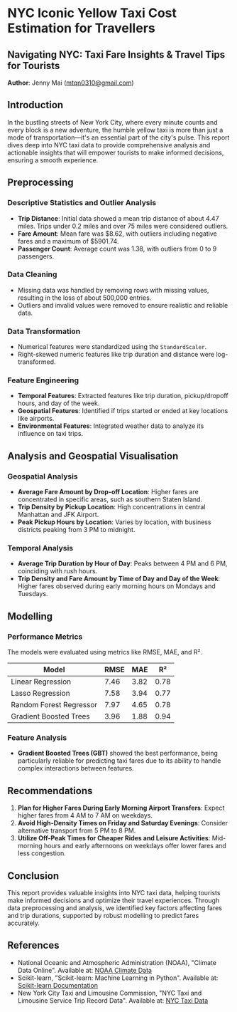 # NYC Iconic Yellow Taxi Cost Estimation for Travellers

## Navigating NYC: Taxi Fare Insights & Travel Tips for Tourists

**Author**: Jenny Mai (mtqn0310@gmail.com)

## Introduction

In the bustling streets of New York City, where every minute counts and every block is a new adventure, the humble yellow taxi is more than just a mode of transportation—it's an essential part of the city's pulse. This report dives deep into NYC taxi data to provide comprehensive analysis and actionable insights that will empower tourists to make informed decisions, ensuring a smooth experience.

## Preprocessing

### Descriptive Statistics and Outlier Analysis

- **Trip Distance**: Initial data showed a mean trip distance of about 4.47 miles. Trips under 0.2 miles and over 75 miles were considered outliers.
- **Fare Amount**: Mean fare was $8.62, with outliers including negative fares and a maximum of $5901.74.
- **Passenger Count**: Average count was 1.38, with outliers from 0 to 9 passengers.

### Data Cleaning

- Missing data was handled by removing rows with missing values, resulting in the loss of about 500,000 entries.
- Outliers and invalid values were removed to ensure realistic and reliable data.

### Data Transformation

- Numerical features were standardized using the `StandardScaler`.
- Right-skewed numeric features like trip duration and distance were log-transformed.

### Feature Engineering

- **Temporal Features**: Extracted features like trip duration, pickup/dropoff hours, and day of the week.
- **Geospatial Features**: Identified if trips started or ended at key locations like airports.
- **Environmental Features**: Integrated weather data to analyze its influence on taxi trips.

## Analysis and Geospatial Visualisation

### Geospatial Analysis

- **Average Fare Amount by Drop-off Location**: Higher fares are concentrated in specific areas, such as southern Staten Island.
- **Trip Density by Pickup Location**: High concentrations in central Manhattan and JFK Airport.
- **Peak Pickup Hours by Location**: Varies by location, with business districts peaking from 3 PM to midnight.

### Temporal Analysis

- **Average Trip Duration by Hour of Day**: Peaks between 4 PM and 6 PM, coinciding with rush hours.
- **Trip Density and Fare Amount by Time of Day and Day of the Week**: Higher fares observed during early morning hours on Mondays and Tuesdays.

## Modelling

### Performance Metrics

The models were evaluated using metrics like RMSE, MAE, and R².

| Model                  | RMSE | MAE  | R²  |
|------------------------|------|------|-----|
| Linear Regression      | 7.46 | 3.82 | 0.78|
| Lasso Regression       | 7.58 | 3.94 | 0.77|
| Random Forest Regressor| 7.97 | 4.65 | 0.78|
| Gradient Boosted Trees | 3.96 | 1.88 | 0.94|

### Feature Analysis

- **Gradient Boosted Trees (GBT)** showed the best performance, being particularly reliable for predicting taxi fares due to its ability to handle complex interactions between features.

## Recommendations

1. **Plan for Higher Fares During Early Morning Airport Transfers**: Expect higher fares from 4 AM to 7 AM on weekdays.
2. **Avoid High-Density Times on Friday and Saturday Evenings**: Consider alternative transport from 5 PM to 8 PM.
3. **Utilize Off-Peak Times for Cheaper Rides and Leisure Activities**: Mid-morning hours and early afternoons on weekdays offer lower fares and less congestion.

## Conclusion

This report provides valuable insights into NYC taxi data, helping tourists make informed decisions and optimize their travel experiences. Through data preprocessing and analysis, we identified key factors affecting fares and trip durations, supported by robust modelling to predict fares accurately.

## References

- National Oceanic and Atmospheric Administration (NOAA), "Climate Data Online". Available at: [NOAA Climate Data](https://www.weather.gov/wrh/Climate?wfo=okx)
- Scikit-learn, "Scikit-learn: Machine Learning in Python". Available at: [Scikit-learn Documentation](https://scikit-learn.org/stable/documentation.html)
- New York City Taxi and Limousine Commission, "NYC Taxi and Limousine Service Trip Record Data". Available at: [NYC Taxi Data](https://www.nyc.gov/site/tlc/about/tlc-trip-record-data.page)
